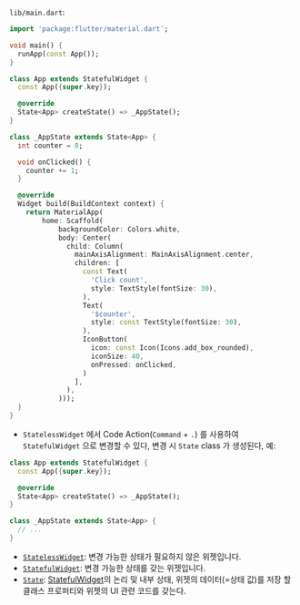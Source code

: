 `lib/main.dart`:

```dart
import 'package:flutter/material.dart';

void main() {
  runApp(const App());
}

class App extends StatefulWidget {
  const App({super.key});

  @override
  State<App> createState() => _AppState();
}

class _AppState extends State<App> {
  int counter = 0;

  void onClicked() {
    counter += 1;
  }

  @override
  Widget build(BuildContext context) {
    return MaterialApp(
        home: Scaffold(
            backgroundColor: Colors.white,
            body: Center(
              child: Column(
                mainAxisAlignment: MainAxisAlignment.center,
                children: [
                  const Text(
                    'Click count',
                    style: TextStyle(fontSize: 30),
                  ),
                  Text(
                    '$counter',
                    style: const TextStyle(fontSize: 30),
                  ),
                  IconButton(
                    icon: const Icon(Icons.add_box_rounded),
                    iconSize: 40,
                    onPressed: onClicked,
                  )
                ],
              ),
            )));
  }
}
```

- `StatelessWidget` 에서 Code Action(`Command` + `.`) 를 사용하여 `StatefulWidget` 으로 변경할 수 있다, 변경 시 `State` class 가 생성된다, 예:

```dart
class App extends StatefulWidget {
  const App({super.key});

  @override
  State<App> createState() => _AppState();
}

class _AppState extends State<App> {
  // ...
}
```

- [`StatelessWidget`](https://api.flutter.dev/flutter/widgets/StatelessWidget-class.html): 변경 가능한 상태가 필요하지 않은 위젯입니다.
- [`StatefulWidget`](https://api.flutter.dev/flutter/widgets/StatefulWidget-class.html): 변경 가능한 상태를 갖는 위젯입니다.
- [`State`](https://api.flutter.dev/flutter/widgets/State-class.html): [StatefulWidget](https://api.flutter.dev/flutter/widgets/StatefulWidget-class.html)의 논리 및 내부 상태, 위젯의 데이터(=상태 값)를 저장 할 클래스 프로퍼티와 위젯의 UI 관련 코드를 갖는다.
